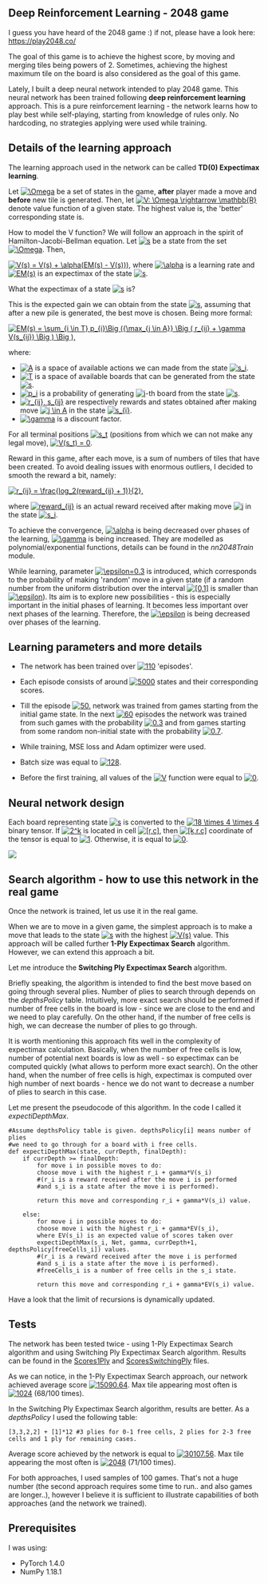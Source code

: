 ## Deep Reinforcement Learning - 2048 game
I guess you have heard of the 2048 game :) if not, please have a look here: https://play2048.co/

The goal of this game is to achieve the highest score, by moving and merging tiles being powers of 2. 
Sometimes, achieving the highest maximum tile on the board is also considered as the goal of this game.

Lately, I built a deep neural network intended to play 2048 game. 
This neural network has been trained following **deep reinforcement learning** approach. 
This is a pure reinforcement learning - the network learns how to play best while self-playing, starting from knowledge of rules only. 
No hardcoding, no strategies applying were used while training.

## Details of the learning approach

The learning approach used in the network can be called **TD(0) Expectimax learning**.

Let <a href="https://www.codecogs.com/eqnedit.php?latex=\Omega" target="_blank"><img src="https://latex.codecogs.com/gif.latex?\Omega" title="\Omega" /></a> be a set of states in the game, **after** player made a move and **before** new tile is generated.
Then, let
<a href="https://www.codecogs.com/eqnedit.php?latex=V:&space;\Omega&space;\rightarrow&space;\mathbb{R}" target="_blank"><img src="https://latex.codecogs.com/gif.latex?V:&space;\Omega&space;\rightarrow&space;\mathbb{R}" title="V: \Omega \rightarrow \mathbb{R}" /></a> denote value function of a given state. The highest value is, the 'better' corresponding state is.

How to model the V function? We will follow an approach in the spirit of Hamilton-Jacobi-Bellman equation. Let <a href="https://www.codecogs.com/eqnedit.php?latex=s" target="_blank"><img src="https://latex.codecogs.com/gif.latex?s" title="s" /></a> be a state from the set <a href="https://www.codecogs.com/eqnedit.php?latex=\Omega" target="_blank"><img src="https://latex.codecogs.com/gif.latex?\Omega" title="\Omega" /></a>. Then,

<a href="https://www.codecogs.com/eqnedit.php?latex=V(s)&space;=&space;V(s)&space;&plus;&space;\alpha(EV_s(s')&space;-&space;V(s)))" target="_blank"><img src="https://latex.codecogs.com/gif.latex?V(s)&space;=&space;V(s)&space;&plus;&space;\alpha(EM(s)&space;-&space;V(s)))" title="V(s) = V(s) + \alpha(EM(s) - V(s)))" /></a>,
where <a href="https://www.codecogs.com/eqnedit.php?latex=\alpha" target="_blank"><img src="https://latex.codecogs.com/gif.latex?\alpha" title="\alpha" /></a> is a learning rate and <a href="https://www.codecogs.com/eqnedit.php?latex=EM(s)" target="_blank"><img src="https://latex.codecogs.com/gif.latex?EM(s)" title="EM(s)" /></a> is an expectimax of the state <a href="https://www.codecogs.com/eqnedit.php?latex=s" target="_blank"><img src="https://latex.codecogs.com/gif.latex?s" title="s" /></a>.

What the expectimax of a state <a href="https://www.codecogs.com/eqnedit.php?latex=s" target="_blank"><img src="https://latex.codecogs.com/gif.latex?s" title="s" /></a> is?

This is the expected gain we can obtain from the state <a href="https://www.codecogs.com/eqnedit.php?latex=s" target="_blank"><img src="https://latex.codecogs.com/gif.latex?s" title="s" /></a>, assuming that after a new pile is generated, the best move is chosen. Being more formal:

<a href="https://www.codecogs.com/eqnedit.php?latex=EM(s)&space;=&space;\sum_{i&space;\in&space;T}&space;p_{i}\Big&space;({\max_{j&space;\in&space;A}}&space;\Big&space;(&space;r_{ij}&space;&plus;&space;\gamma&space;V(s_{ij})&space;\Big&space;)&space;\Big&space;)," target="_blank"><img src="https://latex.codecogs.com/gif.latex?EM(s)&space;=&space;\sum_{i&space;\in&space;T}&space;p_{i}\Big&space;({\max_{j&space;\in&space;A}}&space;\Big&space;(&space;r_{ij}&space;&plus;&space;\gamma&space;V(s_{ij})&space;\Big&space;)&space;\Big&space;)," title="EM(s) = \sum_{i \in T} p_{i}\Big ({\max_{j \in A}} \Big ( r_{ij} + \gamma V(s_{ij}) \Big ) \Big )," /></a>

where:
- <a href="https://www.codecogs.com/eqnedit.php?latex=A" target="_blank"><img src="https://latex.codecogs.com/gif.latex?A" title="A" /></a> is a space of available actions we can made from the state <a href="https://www.codecogs.com/eqnedit.php?latex=s_i" target="_blank"><img src="https://latex.codecogs.com/gif.latex?s_i" title="s_i" /></a>.
- <a href="https://www.codecogs.com/eqnedit.php?latex=T" target="_blank"><img src="https://latex.codecogs.com/gif.latex?T" title="T" /></a> is a space of available boards that can be generated from the state <a href="https://www.codecogs.com/eqnedit.php?latex=s" target="_blank"><img src="https://latex.codecogs.com/gif.latex?s" title="s" /></a>.
- <a href="https://www.codecogs.com/eqnedit.php?latex=p_i" target="_blank"><img src="https://latex.codecogs.com/gif.latex?p_i" title="p_i" /></a> is a probability of generating <a href="https://www.codecogs.com/eqnedit.php?latex=i" target="_blank"><img src="https://latex.codecogs.com/gif.latex?i" title="i" /></a>-th board from the state <a href="https://www.codecogs.com/eqnedit.php?latex=s" target="_blank"><img src="https://latex.codecogs.com/gif.latex?s" title="s" /></a>. 
- <a href="https://www.codecogs.com/eqnedit.php?latex=r_{ij},&space;s_{ij}" target="_blank"><img src="https://latex.codecogs.com/gif.latex?r_{ij},&space;s_{ij}" title="r_{ij}, s_{ij}" /></a> are respectively rewards and states obtained after making move <a href="https://www.codecogs.com/eqnedit.php?latex=j&space;\in&space;A" target="_blank"><img src="https://latex.codecogs.com/gif.latex?j&space;\in&space;A" title="j \in A" /></a> in the state <a href="https://www.codecogs.com/eqnedit.php?latex=s_{i}" target="_blank"><img src="https://latex.codecogs.com/gif.latex?s_{i}" title="s_{i}" /></a>.
- <a href="https://www.codecogs.com/eqnedit.php?latex=\gamma" target="_blank"><img src="https://latex.codecogs.com/gif.latex?\gamma" title="\gamma" /></a> is a discount factor.

For all terminal positions <a href="https://www.codecogs.com/eqnedit.php?latex=s_t" target="_blank"><img src="https://latex.codecogs.com/gif.latex?s_t" title="s_t" /></a> (positions from which we can not make any legal move), <a href="https://www.codecogs.com/eqnedit.php?latex=V(s_t)&space;=&space;0" target="_blank"><img src="https://latex.codecogs.com/gif.latex?V(s_t)&space;=&space;0" title="V(s_t) = 0" /></a>.

Reward in this game, after each move, is a sum of numbers of tiles that have been created. To avoid dealing issues with enormous outliers, I decided to smooth the reward a bit, namely: 

<a href="https://www.codecogs.com/eqnedit.php?latex=r_{ij}&space;=&space;\frac{log_2(reward_{ij}&space;&plus;&space;1)}{2}," target="_blank"><img src="https://latex.codecogs.com/gif.latex?r_{ij}&space;=&space;\frac{log_2(reward_{ij}&space;&plus;&space;1)}{2}," title="r_{ij} = \frac{log_2(reward_{ij} + 1)}{2}," /></a> 

where <a href="https://www.codecogs.com/eqnedit.php?latex=reward_{ij}" target="_blank"><img src="https://latex.codecogs.com/gif.latex?reward_{ij}" title="reward_{ij}" /></a> is an actual reward received after making move <a href="https://www.codecogs.com/eqnedit.php?latex=j" target="_blank"><img src="https://latex.codecogs.com/gif.latex?j" title="j" /></a> in the state <a href="https://www.codecogs.com/eqnedit.php?latex=s_i" target="_blank"><img src="https://latex.codecogs.com/gif.latex?s_i" title="s_i" /></a>.

To achieve the convergence, <a href="https://www.codecogs.com/eqnedit.php?latex=\alpha" target="_blank"><img src="https://latex.codecogs.com/gif.latex?\alpha" title="\alpha" /></a> is being decreased over phases of the learning, <a href="https://www.codecogs.com/eqnedit.php?latex=\gamma" target="_blank"><img src="https://latex.codecogs.com/gif.latex?\gamma" title="\gamma" /></a> is being increased. They are modelled as polynomial/exponential functions, details can be found in the *nn2048Train* module.

While learning, parameter <a href="https://www.codecogs.com/eqnedit.php?latex=\epsilon=0.3" target="_blank"><img src="https://latex.codecogs.com/gif.latex?\epsilon=0.3" title="\epsilon=0.3" /></a> is introduced, which corresponds to the probability of making 'random' move in a given state (if a random number from the uniform distribution over the interval <a href="https://www.codecogs.com/eqnedit.php?latex=[0,1]" target="_blank"><img src="https://latex.codecogs.com/gif.latex?[0,1]" title="[0,1]" /></a> is smaller than <a href="https://www.codecogs.com/eqnedit.php?latex=\epsilon" target="_blank"><img src="https://latex.codecogs.com/gif.latex?\epsilon" title="\epsilon" /></a>). Its aim is to explore new possibilities - this is especially important in the initial phases of learning. It becomes less important over next phases of the learning. Therefore, the <a href="https://www.codecogs.com/eqnedit.php?latex=\epsilon" target="_blank"><img src="https://latex.codecogs.com/gif.latex?\epsilon" title="\epsilon" /></a> is being decreased over phases of the learning.

## Learning parameters and more details

- The network has been trained over <a href="https://www.codecogs.com/eqnedit.php?latex=100" target="_blank"><img src="https://latex.codecogs.com/gif.latex?110" title="110" /></a> 'episodes'.

- Each episode consists of around <a href="https://www.codecogs.com/eqnedit.php?latex=5000" target="_blank"><img src="https://latex.codecogs.com/gif.latex?5000" title="5000" /></a> states and their corresponding scores.

- Till the episode <a href="https://www.codecogs.com/eqnedit.php?latex=50." target="_blank"><img src="https://latex.codecogs.com/gif.latex?50." title="50." /></a> network was trained from games starting from the initial game state. In the next <a href="https://www.codecogs.com/eqnedit.php?latex=60" target="_blank"><img src="https://latex.codecogs.com/gif.latex?60" title="60" /></a> episodes the network was trained from such games with the probability <a href="https://www.codecogs.com/eqnedit.php?latex=0.3" target="_blank"><img src="https://latex.codecogs.com/gif.latex?0.3" title="0.3" /></a> and from games starting from some random non-initial state with the probability <a href="https://www.codecogs.com/eqnedit.php?latex=0.7" target="_blank"><img src="https://latex.codecogs.com/gif.latex?0.7" title="0.7" /></a>.

- While training, MSE loss and Adam optimizer were used.

- Batch size was equal to <a href="https://www.codecogs.com/eqnedit.php?latex=128" target="_blank"><img src="https://latex.codecogs.com/gif.latex?128" title="128" /></a>.

- Before the first training, all values of the <a href="https://www.codecogs.com/eqnedit.php?latex=V" target="_blank"><img src="https://latex.codecogs.com/gif.latex?V" title="V" /></a> function were equal to <a href="https://www.codecogs.com/eqnedit.php?latex=0" target="_blank"><img src="https://latex.codecogs.com/gif.latex?0" title="0" /></a>.

## Neural network design

Each board representing state <a href="https://www.codecogs.com/eqnedit.php?latex=s" target="_blank"><img src="https://latex.codecogs.com/gif.latex?s" title="s" /></a> is converted to the <a href="https://www.codecogs.com/eqnedit.php?latex=18&space;\times&space;4&space;\times&space;4" target="_blank"><img src="https://latex.codecogs.com/gif.latex?18&space;\times&space;4&space;\times&space;4" title="18 \times 4 \times 4" /></a> binary tensor. If <a href="https://www.codecogs.com/eqnedit.php?latex=2^k" target="_blank"><img src="https://latex.codecogs.com/gif.latex?2^k" title="2^k" /></a> is located in cell <a href="https://www.codecogs.com/eqnedit.php?latex=[r,c]" target="_blank"><img src="https://latex.codecogs.com/gif.latex?[r,c]" title="[r,c]" /></a>, then <a href="https://www.codecogs.com/eqnedit.php?latex=[k,r,c]" target="_blank"><img src="https://latex.codecogs.com/gif.latex?[k,r,c]" title="[k,r,c]" /></a> coordinate of the tensor is equal to <a href="https://www.codecogs.com/eqnedit.php?latex=1" target="_blank"><img src="https://latex.codecogs.com/gif.latex?1" title="1" /></a>. Otherwise, it is equal to <a href="https://www.codecogs.com/eqnedit.php?latex=0" target="_blank"><img src="https://latex.codecogs.com/gif.latex?0" title="0" /></a>.

<img src="/modelGraphVisualization.png"/>

## Search algorithm - how to use this network in the real game 

Once the network is trained, let us use it in the real game.

When we are to move in a given game, the simplest approach is to make a move that leads to the state <a href="https://www.codecogs.com/eqnedit.php?latex=s" target="_blank"><img src="https://latex.codecogs.com/gif.latex?s" title="s" /></a> with the highest <a href="https://www.codecogs.com/eqnedit.php?latex=V(s)" target="_blank"><img src="https://latex.codecogs.com/gif.latex?V(s)" title="V(s)" /></a> value. This approach will be called further **1-Ply Expectimax Search** algorithm. However, we can extend this approach a bit.

Let me introduce the **Switching Ply Expectimax Search** algorithm.

Briefly speaking, the algorithm is intended to find the best move based on going through several plies. Number of plies to search through depends on the *depthsPolicy* table. Intuitively, more exact search should be performed if number of free cells in the board is low - since we are close to the end and we need to play carefully. On the other hand, if the number of free cells is high, we can decrease the number of plies to go through.

It is worth mentioning this approach fits well in the complexity of expectimax calculation. Basically, when the number of free cells is low, number of potential next boards is low as well - so expectimax can be computed quickly (what allows to perform more exact search). On the other hand, when the number of free cells is high, expectimax is computed over high number of next boards - hence we do not want to decrease a number of plies to search in this case.

Let me present the pseudocode of this algorithm. In the code I called it *expectiDepthMax*.

```
#Assume depthsPolicy table is given. depthsPolicy[i] means number of plies 
#we need to go through for a board with i free cells.
def expectiDepthMax(state, currDepth, finalDepth):
    if currDepth >= finalDepth:
        for move i in possible moves to do:
        choose move i with the highest r_i + gamma*V(s_i)
        #(r_i is a reward received after the move i is performed 
        #and s_i is a state after the move i is performed).
        
        return this move and corresponding r_i + gamma*V(s_i) value.
        
    else:
        for move i in possible moves to do:
        choose move i with the highest r_i + gamma*EV(s_i), 
        where EV(s_i) is an expected value of scores taken over 
        expectiDepthMax(s_i, Net, gamma, currDepth+1, depthsPolicy[freeCells_i]) values.
        #(r_i is a reward received after the move i is performed 
        #and s_i is a state after the move i is performed).
        #freeCells_i is a number of free cells in the s_i state.
        
        return this move and corresponding r_i + gamma*EV(s_i) value.
```

Have a look that the limit of recursions is dynamically updated.

## Tests

The network has been tested twice - using 1-Ply Expectimax Search algorithm and using Switching Ply Expectimax Search algorithm. Results can be found in the [Scores1Ply](https://github.com/BG1992/nn2048/blob/master/Scores1Ply.txt) and [ScoresSwitchingPly](https://github.com/BG1992/nn2048/blob/master/ScoresSwitchingPly.txt) files.

As we can notice, in the 1-Ply Expectimax Search approach, our network achieved average score <a href="https://www.codecogs.com/eqnedit.php?latex=15090.64" target="_blank"><img src="https://latex.codecogs.com/gif.latex?15090.64" title="15090.64" /></a>. Max tile appearing most often is <a href="https://www.codecogs.com/eqnedit.php?latex=1024" target="_blank"><img src="https://latex.codecogs.com/gif.latex?1024" title="1024" /></a> (68/100 times).

In the Switching Ply Expectimax Search algorithm, results are better. As a *depthsPolicy* I used the following table:
```
[3,3,2,2] + [1]*12 #3 plies for 0-1 free cells, 2 plies for 2-3 free cells and 1 ply for remaining cases.
```

Average score achieved by the network is equal to <a href="https://www.codecogs.com/eqnedit.php?latex=30107.56" target="_blank"><img src="https://latex.codecogs.com/gif.latex?30107.56" title="30107.56" /></a>. Max tile appearing the most often is <a href="https://www.codecogs.com/eqnedit.php?latex=2048" target="_blank"><img src="https://latex.codecogs.com/gif.latex?2048" title="2048" /></a> (71/100 times).

For both approaches, I used samples of 100 games. That's not a huge number (the second approach requires some time to run.. and also games are longer..), however I believe it is sufficient to illustrate capabilities of both approaches (and the network we trained).

## Prerequisites

I was using:
- PyTorch 1.4.0
- NumPy 1.18.1 
